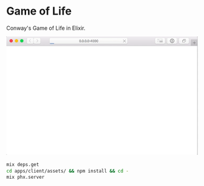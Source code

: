 # Game of Life

Conway's Game of Life in Elixir.

![Demo](docs/demo.gif)

```bash
mix deps.get
cd apps/client/assets/ && npm install && cd -
mix phx.server
```

